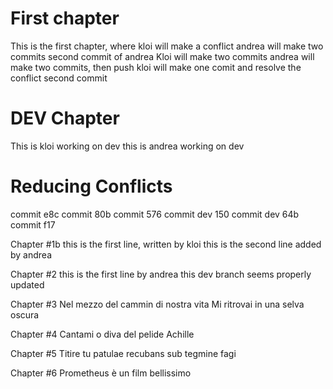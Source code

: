 # First chapter
This is the first chapter, where kloi will make a conflict
andrea will make two commits
second commit of andrea
Kloi will make two commits
andrea will make two commits, then push
kloi will make one comit and resolve the conflict
second commit

# DEV Chapter
This is kloi working on dev
this is andrea working on dev

# Reducing Conflicts
commit e8c
commit 80b
commit 576
commit dev 150
commit dev 64b
commit f17

Chapter #1b
this is the first line, written by kloi
this is the second line added by andrea

Chapter #2
this is the first line by andrea
this dev branch seems properly updated

Chapter #3
Nel mezzo del cammin di nostra vita
Mi ritrovai in una selva oscura

Chapter #4
Cantami o diva del pelide Achille

Chapter #5
Titire tu patulae
recubans sub tegmine fagi

Chapter #6
Prometheus è un film bellissimo
